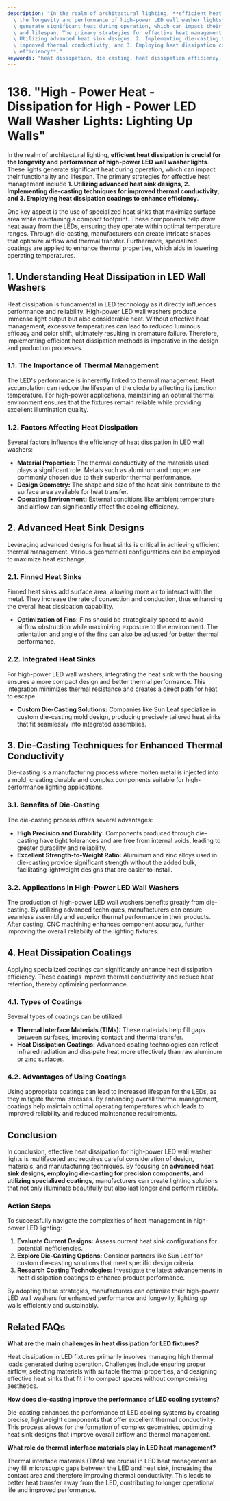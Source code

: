 ```yaml
---
description: "In the realm of architectural lighting, **efficient heat dissipation is crucial for\
  \ the longevity and performance of high-power LED wall washer lights**. These lights\
  \ generate significant heat during operation, which can impact their functionality\
  \ and lifespan. The primary strategies for effective heat management include **1.\
  \ Utilizing advanced heat sink designs, 2. Implementing die-casting techniques for\
  \ improved thermal conductivity, and 3. Employing heat dissipation coatings to enhance\
  \ efficiency**."
keywords: "heat dissipation, die casting, heat dissipation efficiency, heat sink"
---
```

# 136. "High - Power Heat - Dissipation for High - Power LED Wall Washer Lights: Lighting Up Walls"

In the realm of architectural lighting, **efficient heat dissipation is crucial for the longevity and performance of high-power LED wall washer lights**. These lights generate significant heat during operation, which can impact their functionality and lifespan. The primary strategies for effective heat management include **1. Utilizing advanced heat sink designs, 2. Implementing die-casting techniques for improved thermal conductivity, and 3. Employing heat dissipation coatings to enhance efficiency**.

One key aspect is the use of specialized heat sinks that maximize surface area while maintaining a compact footprint. These components help draw heat away from the LEDs, ensuring they operate within optimal temperature ranges. Through die-casting, manufacturers can create intricate shapes that optimize airflow and thermal transfer. Furthermore, specialized coatings are applied to enhance thermal properties, which aids in lowering operating temperatures.

## **1. Understanding Heat Dissipation in LED Wall Washers**

Heat dissipation is fundamental in LED technology as it directly influences performance and reliability. High-power LED wall washers produce immense light output but also considerable heat. Without effective heat management, excessive temperatures can lead to reduced luminous efficacy and color shift, ultimately resulting in premature failure. Therefore, implementing efficient heat dissipation methods is imperative in the design and production processes.

### **1.1. The Importance of Thermal Management**

The LED's performance is inherently linked to thermal management. Heat accumulation can reduce the lifespan of the diode by affecting its junction temperature. For high-power applications, maintaining an optimal thermal environment ensures that the fixtures remain reliable while providing excellent illumination quality. 

### **1.2. Factors Affecting Heat Dissipation**

Several factors influence the efficiency of heat dissipation in LED wall washers:

- **Material Properties:** The thermal conductivity of the materials used plays a significant role. Metals such as aluminum and copper are commonly chosen due to their superior thermal performance.
- **Design Geometry:** The shape and size of the heat sink contribute to the surface area available for heat transfer. 
- **Operating Environment:** External conditions like ambient temperature and airflow can significantly affect the cooling efficiency.

## **2. Advanced Heat Sink Designs**

Leveraging advanced designs for heat sinks is critical in achieving efficient thermal management. Various geometrical configurations can be employed to maximize heat exchange.

### **2.1. Finned Heat Sinks**

Finned heat sinks add surface area, allowing more air to interact with the metal. They increase the rate of convection and conduction, thus enhancing the overall heat dissipation capability. 

- **Optimization of Fins:** Fins should be strategically spaced to avoid airflow obstruction while maximizing exposure to the environment. The orientation and angle of the fins can also be adjusted for better thermal performance.

### **2.2. Integrated Heat Sinks**

For high-power LED wall washers, integrating the heat sink with the housing ensures a more compact design and better thermal performance. This integration minimizes thermal resistance and creates a direct path for heat to escape.

- **Custom Die-Casting Solutions:** Companies like Sun Leaf specialize in custom die-casting mold design, producing precisely tailored heat sinks that fit seamlessly into integrated assemblies. 

## **3. Die-Casting Techniques for Enhanced Thermal Conductivity**

Die-casting is a manufacturing process where molten metal is injected into a mold, creating durable and complex components suitable for high-performance lighting applications.

### **3.1. Benefits of Die-Casting**

The die-casting process offers several advantages:

- **High Precision and Durability:** Components produced through die-casting have tight tolerances and are free from internal voids, leading to greater durability and reliability.
- **Excellent Strength-to-Weight Ratio:** Aluminum and zinc alloys used in die-casting provide significant strength without the added bulk, facilitating lightweight designs that are easier to install.
  
### **3.2. Applications in High-Power LED Wall Washers**

The production of high-power LED wall washers benefits greatly from die-casting. By utilizing advanced techniques, manufacturers can ensure seamless assembly and superior thermal performance in their products. After casting, CNC machining enhances component accuracy, further improving the overall reliability of the lighting fixtures.

## **4. Heat Dissipation Coatings**

Applying specialized coatings can significantly enhance heat dissipation efficiency. These coatings improve thermal conductivity and reduce heat retention, thereby optimizing performance.

### **4.1. Types of Coatings**

Several types of coatings can be utilized:

- **Thermal Interface Materials (TIMs):** These materials help fill gaps between surfaces, improving contact and thermal transfer.
- **Heat Dissipation Coatings:** Advanced coating technologies can reflect infrared radiation and dissipate heat more effectively than raw aluminum or zinc surfaces.

### **4.2. Advantages of Using Coatings**

Using appropriate coatings can lead to increased lifespan for the LEDs, as they mitigate thermal stresses. By enhancing overall thermal management, coatings help maintain optimal operating temperatures which leads to improved reliability and reduced maintenance requirements.

## **Conclusion**

In conclusion, effective heat dissipation for high-power LED wall washer lights is multifaceted and requires careful consideration of design, materials, and manufacturing techniques. By focusing on **advanced heat sink designs, employing die-casting for precision components, and utilizing specialized coatings**, manufacturers can create lighting solutions that not only illuminate beautifully but also last longer and perform reliably.

### **Action Steps**

To successfully navigate the complexities of heat management in high-power LED lighting:

1. **Evaluate Current Designs:** Assess current heat sink configurations for potential inefficiencies.
2. **Explore Die-Casting Options:** Consider partners like Sun Leaf for custom die-casting solutions that meet specific design criteria.
3. **Research Coating Technologies:** Investigate the latest advancements in heat dissipation coatings to enhance product performance.

By adopting these strategies, manufacturers can optimize their high-power LED wall washers for enhanced performance and longevity, lighting up walls efficiently and sustainably.

## Related FAQs

**What are the main challenges in heat dissipation for LED fixtures?**

Heat dissipation in LED fixtures primarily involves managing high thermal loads generated during operation. Challenges include ensuring proper airflow, selecting materials with suitable thermal properties, and designing effective heat sinks that fit into compact spaces without compromising aesthetics.

**How does die-casting improve the performance of LED cooling systems?**

Die-casting enhances the performance of LED cooling systems by creating precise, lightweight components that offer excellent thermal conductivity. This process allows for the formation of complex geometries, optimizing heat sink designs that improve overall airflow and thermal management.

**What role do thermal interface materials play in LED heat management?**

Thermal interface materials (TIMs) are crucial in LED heat management as they fill microscopic gaps between the LED and heat sink, increasing the contact area and therefore improving thermal conductivity. This leads to better heat transfer away from the LED, contributing to longer operational life and improved performance.
